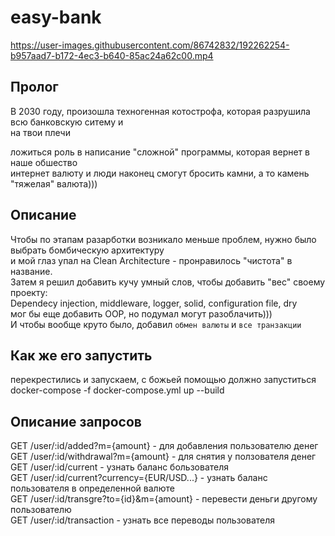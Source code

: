 # easy-bank

https://user-images.githubusercontent.com/86742832/192262254-b957aad7-b172-4ec3-b640-85ac24a62c00.mp4

## Пролог
В 2030 году, произошла техногенная котострофа, которая разрушила всю банковскую ситему и <br/>
на твои плечи 

ложиться роль в написание "сложной" программы, которая вернет в наше обшество <br/>
интернет валюту и люди наконец смогут бросить камни, а то камень "тяжелая" валюта)))<br/>

## Описание
Чтобы по этапам разарботки возникало меньше проблем, нужно было выбрать бомбическую архитектуру<br/>
и мой глаз упал на Clean Architecture - пронравилось "чистота" в название.<br/>
Затем я решил добавить кучу умный слов, чтобы добавить "вес" своему проекту: <br/>
Dependecy injection, middleware, logger, solid, configuration file, dry <br/>
мог бы еще добавить OOP, но подумал могут разоблачить)))<br/>
И чтобы вообще круто было, добавил  ```обмен валюты``` и ```все транзакции```

## Как же его запустить
перекрестились и запускаем, с божьей помощью должно запуститься<br/>
docker-compose -f docker-compose.yml up --build<br/>

## Описание запросов 
GET /user/:id/added?m={amount} - для добавления пользователю денег<br/>
GET /user/:id/withdrawal?m={amount} - для снятия у ползователя денег<br/>
GET /user/:id/current - узнать баланс бользователя<br/>
GET /user/:id/current?currency={EUR/USD...} - узнать баланс пользователя в определенной валюте<br/>
GET /user/:id/transgre?to={id}&m={amount} - перевести деньги другому пользователю<br/>
GET /user/:id/transaction - узнать все переводы пользователя<br/>
